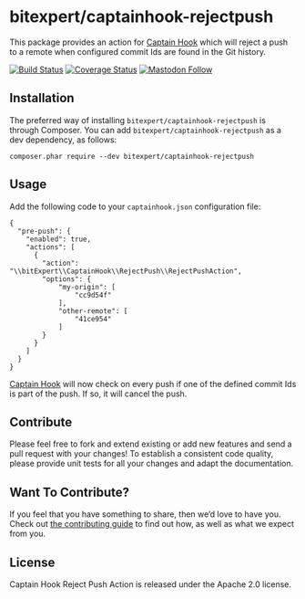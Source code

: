 # bitexpert/captainhook-rejectpush

This package provides an action for [Captain Hook](https://github.com/CaptainHookPhp/captainhook) 
which will reject a push to a remote when configured commit Ids are found in the Git history.

[![Build Status](https://github.com/bitExpert/captainhook-rejectpush/workflows/ci/badge.svg?branch=master)](https://github.com/bitExpert/captainhook-rejectpush/actions)
[![Coverage Status](https://coveralls.io/repos/github/bitExpert/captainhook-rejectpush/badge.svg?branch=master)](https://coveralls.io/github/bitExpert/captainhook-rejectpush?branch=master)
[![Mastodon Follow](https://img.shields.io/mastodon/follow/109408681246972700?domain=https://rheinneckar.social)](https://rheinneckar.social/@bitexpert)

## Installation

The preferred way of installing `bitexpert/captainhook-rejectpush` is through Composer.
You can add `bitexpert/captainhook-rejectpush` as a dev dependency, as follows:

```
composer.phar require --dev bitexpert/captainhook-rejectpush
```

## Usage

Add the following code to your `captainhook.json` configuration file:

```
{
  "pre-push": {
    "enabled": true,
    "actions": [
      {
        "action": "\\bitExpert\\CaptainHook\\RejectPush\\RejectPushAction",
        "options": {
            "my-origin": [
                "cc9d54f"
            ],
            "other-remote": [
                "41ce954"
            ]
        }
      }
    ]
  }
}
```

[Captain Hook](https://github.com/CaptainHookPhp/captainhook) will now check
on every push if one of the defined commit Ids is part of the push. If so, it
will cancel the push.

## Contribute

Please feel free to fork and extend existing or add new features and send a pull request with your changes! To establish a consistent code quality, please provide unit tests for all your changes and adapt the documentation.

## Want To Contribute?

If you feel that you have something to share, then we’d love to have you.
Check out [the contributing guide](CONTRIBUTING.md) to find out how, as well as what we expect from you.

## License

Captain Hook Reject Push Action is released under the Apache 2.0 license.
